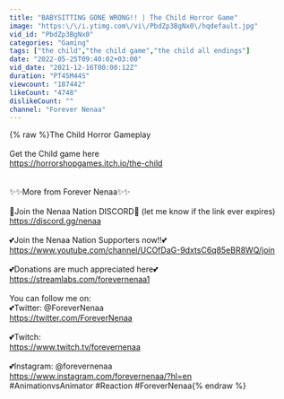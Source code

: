 ```yaml
---
title: "BABYSITTING GONE WRONG!! | The Child Horror Game"
image: "https:\/\/i.ytimg.com\/vi\/PbdZp3BgNx0\/hqdefault.jpg"
vid_id: "PbdZp3BgNx0"
categories: "Gaming"
tags: ["the child","the child game","the child all endings"]
date: "2022-05-25T09:40:02+03:00"
vid_date: "2021-12-16T00:00:12Z"
duration: "PT45M44S"
viewcount: "187442"
likeCount: "4748"
dislikeCount: ""
channel: "Forever Nenaa"
---
```

{% raw %}The Child Horror Gameplay<br /><br />Get the Child game here<br /><a rel="nofollow" target="blank" href="https://horrorshopgames.itch.io/the-child">https://horrorshopgames.itch.io/the-child</a><br /><br /><br />✨✨More from Forever Nenaa✨✨<br /><br />💙Join the Nenaa Nation DISCORD💙 (let me know if the link ever expires)<br /><a rel="nofollow" target="blank" href="https://discord.gg/nenaa">https://discord.gg/nenaa</a><br /><br />💕Join the Nenaa Nation Supporters now!!💕<br /><a rel="nofollow" target="blank" href="https://www.youtube.com/channel/UCOfDaG-9dxtsC6q85eBR8WQ/join">https://www.youtube.com/channel/UCOfDaG-9dxtsC6q85eBR8WQ/join</a><br /><br />💕Donations are much appreciated here💕 <br /><a rel="nofollow" target="blank" href="https://streamlabs.com/forevernenaa1">https://streamlabs.com/forevernenaa1</a><br /><br />You can follow me on:<br />💕Twitter: @ForeverNenaa            <br /><a rel="nofollow" target="blank" href="https://twitter.com/ForeverNenaa">https://twitter.com/ForeverNenaa</a><br /><br />💕Twitch: <br /><a rel="nofollow" target="blank" href="https://www.twitch.tv/forevernenaa">https://www.twitch.tv/forevernenaa</a><br /><br />💕Instagram: @forevernenaa      <br /><a rel="nofollow" target="blank" href="https://www.instagram.com/forevernenaa/?hl=en">https://www.instagram.com/forevernenaa/?hl=en</a><br />#AnimationvsAnimator #Reaction #ForeverNenaa{% endraw %}
